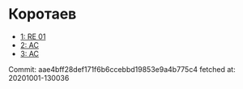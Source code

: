 # Коротаев
- [1: RE 01](1.md)
- [2: AC](2.md)
- [3: AC](3.md)

Commit: aae4bff28def171f6b6ccebbd19853e9a4b775c4
 fetched at: 20201001-130036
